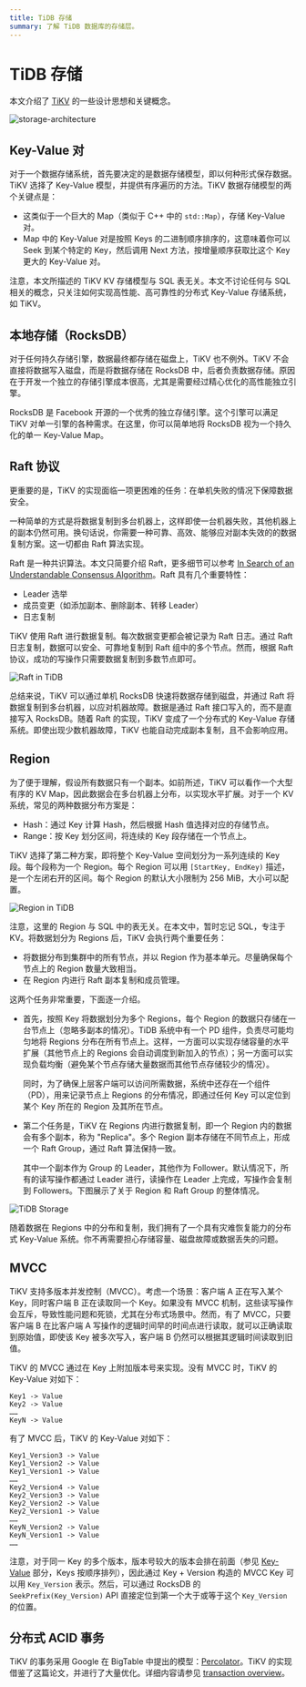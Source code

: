 ```yaml
---
title: TiDB 存储
summary: 了解 TiDB 数据库的存储层。
---
```


# TiDB 存储

本文介绍了 [TiKV](https://github.com/tikv/tikv) 的一些设计思想和关键概念。

![storage-architecture](/media/tidb-storage-architecture-1.png)

## Key-Value 对

对于一个数据存储系统，首先要决定的是数据存储模型，即以何种形式保存数据。TiKV 选择了 Key-Value 模型，并提供有序遍历的方法。TiKV 数据存储模型的两个关键点是：

+ 这类似于一个巨大的 Map（类似于 C++ 中的 `std::Map`），存储 Key-Value 对。
+ Map 中的 Key-Value 对是按照 Keys 的二进制顺序排序的，这意味着你可以 Seek 到某个特定的 Key，然后调用 Next 方法，按增量顺序获取比这个 Key 更大的 Key-Value 对。

注意，本文所描述的 TiKV KV 存储模型与 SQL 表无关。本文不讨论任何与 SQL 相关的概念，只关注如何实现高性能、高可靠性的分布式 Key-Value 存储系统，如 TiKV。

## 本地存储（RocksDB）

对于任何持久存储引擎，数据最终都存储在磁盘上，TiKV 也不例外。TiKV 不会直接将数据写入磁盘，而是将数据存储在 RocksDB 中，后者负责数据存储。原因在于开发一个独立的存储引擎成本很高，尤其是需要经过精心优化的高性能独立引擎。

RocksDB 是 Facebook 开源的一个优秀的独立存储引擎。这个引擎可以满足 TiKV 对单一引擎的各种需求。在这里，你可以简单地将 RocksDB 视为一个持久化的单一 Key-Value Map。

## Raft 协议

更重要的是，TiKV 的实现面临一项更困难的任务：在单机失败的情况下保障数据安全。

一种简单的方式是将数据复制到多台机器上，这样即使一台机器失败，其他机器上的副本仍然可用。换句话说，你需要一种可靠、高效、能够应对副本失效的的数据复制方案。这一切都由 Raft 算法实现。

Raft 是一种共识算法。本文只简要介绍 Raft，更多细节可以参考 [In Search of an Understandable Consensus Algorithm](https://raft.github.io/raft.pdf)。Raft 具有几个重要特性：

- Leader 选举
- 成员变更（如添加副本、删除副本、转移 Leader）
- 日志复制

TiKV 使用 Raft 进行数据复制。每次数据变更都会被记录为 Raft 日志。通过 Raft 日志复制，数据可以安全、可靠地复制到 Raft 组中的多个节点。然而，根据 Raft 协议，成功的写操作只需要数据复制到多数节点即可。

![Raft in TiDB](/media/tidb-storage-1.png)

总结来说，TiKV 可以通过单机 RocksDB 快速将数据存储到磁盘，并通过 Raft 将数据复制到多台机器，以应对机器故障。数据是通过 Raft 接口写入的，而不是直接写入 RocksDB。随着 Raft 的实现，TiKV 变成了一个分布式的 Key-Value 存储系统。即使出现少数机器故障，TiKV 也能自动完成副本复制，且不会影响应用。

## Region

为了便于理解，假设所有数据只有一个副本。如前所述，TiKV 可以看作一个大型有序的 KV Map，因此数据会在多台机器上分布，以实现水平扩展。对于一个 KV 系统，常见的两种数据分布方案是：

* Hash：通过 Key 计算 Hash，然后根据 Hash 值选择对应的存储节点。
* Range：按 Key 划分区间，将连续的 Key 段存储在一个节点上。

TiKV 选择了第二种方案，即将整个 Key-Value 空间划分为一系列连续的 Key 段。每个段称为一个 Region。每个 Region 可以用 `[StartKey, EndKey)` 描述，是一个左闭右开的区间。每个 Region 的默认大小限制为 256 MiB，大小可以配置。

![Region in TiDB](/media/tidb-storage-2.png)

注意，这里的 Region 与 SQL 中的表无关。在本文中，暂时忘记 SQL，专注于 KV。将数据划分为 Regions 后，TiKV 会执行两个重要任务：

* 将数据分布到集群中的所有节点，并以 Region 作为基本单元。尽量确保每个节点上的 Region 数量大致相当。
* 在 Region 内进行 Raft 副本复制和成员管理。

这两个任务非常重要，下面逐一介绍。

* 首先，按照 Key 将数据划分为多个 Regions，每个 Region 的数据只存储在一台节点上（忽略多副本的情况）。TiDB 系统中有一个 PD 组件，负责尽可能均匀地将 Regions 分布在所有节点上。这样，一方面可以实现存储容量的水平扩展（其他节点上的 Regions 会自动调度到新加入的节点）；另一方面可以实现负载均衡（避免某个节点存储大量数据而其他节点存储较少的情况）。

    同时，为了确保上层客户端可以访问所需数据，系统中还存在一个组件（PD），用来记录节点上 Regions 的分布情况，即通过任何 Key 可以定位到某个 Key 所在的 Region 及其所在节点。

* 第二个任务是，TiKV 在 Regions 内进行数据复制，即一个 Region 内的数据会有多个副本，称为 "Replica"。多个 Region 副本存储在不同节点上，形成一个 Raft Group，通过 Raft 算法保持一致。

    其中一个副本作为 Group 的 Leader，其他作为 Follower。默认情况下，所有的读写操作都通过 Leader 进行，读操作在 Leader 上完成，写操作会复制到 Followers。下图展示了关于 Region 和 Raft Group 的整体情况。

![TiDB Storage](/media/tidb-storage-3.png)

随着数据在 Regions 中的分布和复制，我们拥有了一个具有灾难恢复能力的分布式 Key-Value 系统。你不再需要担心存储容量、磁盘故障或数据丢失的问题。

## MVCC

TiKV 支持多版本并发控制（MVCC）。考虑一个场景：客户端 A 正在写入某个 Key，同时客户端 B 正在读取同一个 Key。如果没有 MVCC 机制，这些读写操作会互斥，导致性能问题和死锁，尤其在分布式场景中。然而，有了 MVCC，只要客户端 B 在比客户端 A 写操作的逻辑时间早的时间点进行读取，就可以正确读取到原始值，即使该 Key 被多次写入，客户端 B 仍然可以根据其逻辑时间读取到旧值。

TiKV 的 MVCC 通过在 Key 上附加版本号来实现。没有 MVCC 时，TiKV 的 Key-Value 对如下：

```
Key1 -> Value
Key2 -> Value
……
KeyN -> Value
```

有了 MVCC 后，TiKV 的 Key-Value 对如下：

```
Key1_Version3 -> Value
Key1_Version2 -> Value
Key1_Version1 -> Value
……
Key2_Version4 -> Value
Key2_Version3 -> Value
Key2_Version2 -> Value
Key2_Version1 -> Value
……
KeyN_Version2 -> Value
KeyN_Version1 -> Value
……
```

注意，对于同一 Key 的多个版本，版本号较大的版本会排在前面（参见 [Key-Value](#key-value-pairs) 部分，Keys 按顺序排列），因此通过 Key + Version 构造的 MVCC Key 可以用 `Key_Version` 表示。然后，可以通过 RocksDB 的 `SeekPrefix(Key_Version)` API 直接定位到第一个大于或等于这个 `Key_Version` 的位置。

## 分布式 ACID 事务

TiKV 的事务采用 Google 在 BigTable 中提出的模型：[Percolator](https://research.google/pubs/large-scale-incremental-processing-using-distributed-transactions-and-notifications/)。TiKV 的实现借鉴了这篇论文，并进行了大量优化。详细内容请参见 [transaction overview](/transaction-overview.md)。